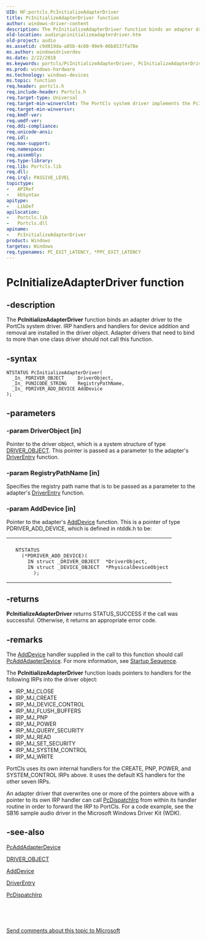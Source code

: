 ```yaml
---
UID: NF:portcls.PcInitializeAdapterDriver
title: PcInitializeAdapterDriver function
author: windows-driver-content
description: The PcInitializeAdapterDriver function binds an adapter driver to the PortCls system driver.
old-location: audio\pcinitializeadapterdriver.htm
old-project: audio
ms.assetid: c9d019da-a05b-4c60-99e9-06b8537fa78e
ms.author: windowsdriverdev
ms.date: 2/22/2018
ms.keywords: portcls/PcInitializeAdapterDriver, PcInitializeAdapterDriver, PcInitializeAdapterDriver function [Audio Devices], audio.pcinitializeadapterdriver, audpc-routines_57c7e54d-ab27-4752-b13b-9d7de107322c.xml
ms.prod: windows-hardware
ms.technology: windows-devices
ms.topic: function
req.header: portcls.h
req.include-header: Portcls.h
req.target-type: Universal
req.target-min-winverclnt: The PortCls system driver implements the PcInitializeAdapterDriver function in Microsoft Windows 98/Me and in Windows 2000 and later operating systems.
req.target-min-winversvr: 
req.kmdf-ver: 
req.umdf-ver: 
req.ddi-compliance: 
req.unicode-ansi: 
req.idl: 
req.max-support: 
req.namespace: 
req.assembly: 
req.type-library: 
req.lib: Portcls.lib
req.dll: 
req.irql: PASSIVE_LEVEL
topictype:
-	APIRef
-	kbSyntax
apitype:
-	LibDef
apilocation:
-	Portcls.lib
-	Portcls.dll
apiname:
-	PcInitializeAdapterDriver
product: Windows
targetos: Windows
req.typenames: PC_EXIT_LATENCY, *PPC_EXIT_LATENCY
---
```


# PcInitializeAdapterDriver function


## -description


The <b>PcInitializeAdapterDriver</b> function binds an adapter driver to the PortCls system driver. IRP handlers and handlers for device addition and removal are installed in the driver object. Adapter drivers that need to bind to more than one class driver should not call this function.


## -syntax


````
NTSTATUS PcInitializeAdapterDriver(
  _In_ PDRIVER_OBJECT     DriverObject,
  _In_ PUNICODE_STRING    RegistryPathName,
  _In_ PDRIVER_ADD_DEVICE AddDevice
);
````


## -parameters




### -param DriverObject [in]

Pointer to the driver object, which is a system structure of type <a href="..\wdm\ns-wdm-_driver_object.md">DRIVER_OBJECT</a>. This pointer is passed as a parameter to the adapter's <a href="..\wudfwdm\nc-wudfwdm-driver_initialize.md">DriverEntry</a> function.


### -param RegistryPathName [in]

Specifies the registry path name that is to be passed as a parameter to the adapter's <a href="..\wudfwdm\nc-wudfwdm-driver_initialize.md">DriverEntry</a> function.


### -param AddDevice [in]

Pointer to the adapter's <a href="https://msdn.microsoft.com/library/windows/hardware/ff540521">AddDevice</a> function. This is a pointer of type PDRIVER_ADD_DEVICE, which is defined in ntddk.h to be:

<div class="code"><span codelanguage=""><table>
<tr>
<th></th>
</tr>
<tr>
<td>
<pre>  NTSTATUS
    (*PDRIVER_ADD_DEVICE)(
      IN struct _DRIVER_OBJECT  *DriverObject,
      IN struct _DEVICE_OBJECT  *PhysicalDeviceObject
        );</pre>
</td>
</tr>
</table></span></div>

## -returns



<b>PcInitializeAdapterDriver</b> returns STATUS_SUCCESS if the call was successful. Otherwise, it returns an appropriate error code.




## -remarks



The <a href="https://msdn.microsoft.com/library/windows/hardware/ff540521">AddDevice</a> handler supplied in the call to this function should call <a href="..\portcls\nf-portcls-pcaddadapterdevice.md">PcAddAdapterDevice</a>. For more information, see <a href="https://msdn.microsoft.com/bf88b9de-f4c4-4f9c-9355-603789b9ad3d">Startup Sequence</a>.

The <b>PcInitializeAdapterDriver</b> function loads pointers to handlers for the following IRPs into the driver object:

<ul>
<li>
IRP_MJ_CLOSE

</li>
<li>
IRP_MJ_CREATE

</li>
<li>
IRP_MJ_DEVICE_CONTROL

</li>
<li>
IRP_MJ_FLUSH_BUFFERS

</li>
<li>
IRP_MJ_PNP

</li>
<li>
IRP_MJ_POWER

</li>
<li>
IRP_MJ_QUERY_SECURITY

</li>
<li>
IRP_MJ_READ

</li>
<li>
IRP_MJ_SET_SECURITY

</li>
<li>
IRP_MJ_SYSTEM_CONTROL

</li>
<li>
IRP_MJ_WRITE

</li>
</ul>
PortCls uses its own internal handlers for the CREATE, PNP, POWER, and SYSTEM_CONTROL IRPs above. It uses the default KS handlers for the other seven IRPs.

An adapter driver that overwrites one or more of the pointers above with a pointer to its own IRP handler can call <a href="..\portcls\nf-portcls-pcdispatchirp.md">PcDispatchIrp</a> from within its handler routine in order to forward the IRP to PortCls. For a code example, see the SB16 sample audio driver in the Microsoft Windows Driver Kit (WDK).




## -see-also

<a href="..\portcls\nf-portcls-pcaddadapterdevice.md">PcAddAdapterDevice</a>



<a href="..\wdm\ns-wdm-_driver_object.md">DRIVER_OBJECT</a>



<a href="https://msdn.microsoft.com/library/windows/hardware/ff540521">AddDevice</a>



<a href="..\wudfwdm\nc-wudfwdm-driver_initialize.md">DriverEntry</a>



<a href="..\portcls\nf-portcls-pcdispatchirp.md">PcDispatchIrp</a>



 

 

<a href="mailto:wsddocfb@microsoft.com?subject=Documentation%20feedback [audio\audio]:%20PcInitializeAdapterDriver function%20 RELEASE:%20(2/22/2018)&amp;body=%0A%0APRIVACY STATEMENT%0A%0AWe use your feedback to improve the documentation. We don't use your email address for any other purpose, and we'll remove your email address from our system after the issue that you're reporting is fixed. While we're working to fix this issue, we might send you an email message to ask for more info. Later, we might also send you an email message to let you know that we've addressed your feedback.%0A%0AFor more info about Microsoft's privacy policy, see http://privacy.microsoft.com/en-us/default.aspx." title="Send comments about this topic to Microsoft">Send comments about this topic to Microsoft</a>

